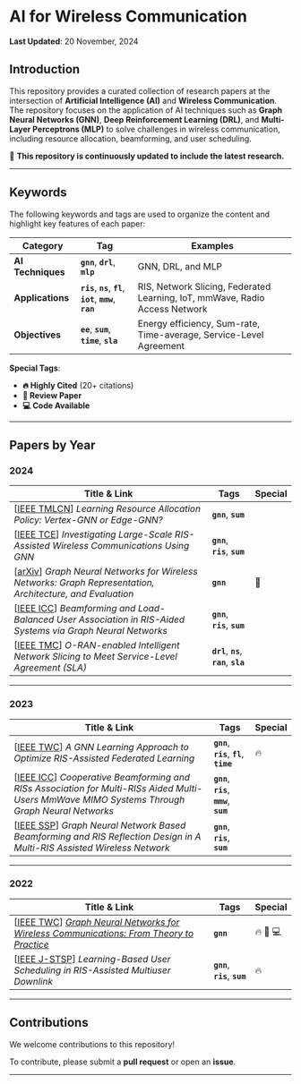 # **AI for Wireless Communication**

**Last Updated**: 20 November, 2024

## **Introduction**

This repository provides a curated collection of research papers at the intersection of **Artificial Intelligence (AI)** and **Wireless Communication**. The repository focuses on the application of AI techniques such as **Graph Neural Networks (GNN)**, **Deep Reinforcement Learning (DRL)**, and **Multi-Layer Perceptrons (MLP)** to solve challenges in wireless communication, including resource allocation, beamforming, and user scheduling.

🔄 **This repository is continuously updated to include the latest research.**

---

## **Keywords**

The following keywords and tags are used to organize the content and highlight key features of each paper:

| **Category**      | **Tag**                     | **Examples**                           |
|--------------------|-----------------------------|-----------------------------------------|
| **AI Techniques**     | **`gnn`**, **`drl`**, **`mlp`**        | GNN, DRL, and MLP      |
| **Applications**   | **`ris`**, **`ns`**, **`fl`**, **`iot`**, **`mmw`**, **`ran`**  | RIS, Network Slicing, Federated Learning, IoT, mmWave, Radio Access Network |
| **Objectives**     | **`ee`**, **`sum`**, **`time`**, **`sla`** | Energy efficiency, Sum-rate, Time-average, Service-Level Agreement|

**Special Tags**:  
- **🔥 Highly Cited** (20+ citations)  
- **📖 Review Paper**  
- **💻 Code Available**

---

## **Papers by Year**

### **2024**

| Title & Link                                                                                                   | Tags                                | Special       |
|---------------------------------------------------------------------------------------------------------------|-------------------------------------|---------------|
| [[IEEE TMLCN](https://ieeexplore.ieee.org/abstract/document/10401242)] *Learning Resource Allocation Policy: Vertex-GNN or Edge-GNN?* | **`gnn`**, **`sum`**                        |               |
| [[IEEE TCE](https://ieeexplore.ieee.org/abstract/document/10384798)] *Investigating Large-Scale RIS-Assisted Wireless Communications Using GNN* | **`gnn`**, **`ris`**, **`sum`**           |               |
| [[arXiv](https://arxiv.org/abs/2404.11858)] *Graph Neural Networks for Wireless Networks: Graph Representation, Architecture, and Evaluation* | **`gnn`**              | 📖            |
| [[IEEE ICC](https://ieeexplore.ieee.org/abstract/document/10622705)] *Beamforming and Load-Balanced User Association in RIS-Aided Systems via Graph Neural Networks* | **`gnn`**, **`ris`**, **`sum`**         |               |
| [[IEEE TMC](https://ieeexplore.ieee.org/abstract/document/10721269)] *O-RAN-enabled Intelligent Network Slicing to Meet Service-Level Agreement (SLA)* | **`drl`**, **`ns`**, **`ran`**, **`sla`**          |               |

---

### **2023**

| Title & Link                                                                                                   | Tags                                | Special       |
|---------------------------------------------------------------------------------------------------------------|-------------------------------------|---------------|
| [[IEEE TWC](https://ieeexplore.ieee.org/abstract/document/10032291)] *A GNN Learning Approach to Optimize RIS-Assisted Federated Learning* | **`gnn`**, **`ris`**, **`fl`**, **`time`**          | 🔥            |
| [[IEEE ICC](https://ieeexplore.ieee.org/abstract/document/10278986)] *Cooperative Beamforming and RISs Association for Multi-RISs Aided Multi-Users MmWave MIMO Systems Through Graph Neural Networks* | **`gnn`**, **`ris`**, **`mmw`**, **`sum`**          |               |
| [[IEEE SSP](https://ieeexplore.ieee.org/abstract/document/10207958)] *Graph Neural Network Based Beamforming and RIS Reflection Design in A Multi-RIS Assisted Wireless Network* | **`gnn`**, **`ris`**, **`sum`**                 |   |

---

### **2022**

| Title & Link                                                                                                   | Tags                                | Special       |
|---------------------------------------------------------------------------------------------------------------|-------------------------------------|---------------|
| [[IEEE TWC](https://ieeexplore.ieee.org/abstract/document/9944643)] *[Graph Neural Networks for Wireless Communications: From Theory to Practice](https://github.com/yshenaw/GNN4Com)*| **`gnn`**                   | 🔥 📖 💻  |
| [[IEEE J-STSP](https://ieeexplore.ieee.org/abstract/document/9783100)] *Learning-Based User Scheduling in RIS-Assisted Multiuser Downlink* | **`gnn`**, **`ris`**, **`sum`**           | 🔥            |

---

## **Contributions**

We welcome contributions to this repository!  

To contribute, please submit a **pull request** or open an **issue**.

---
